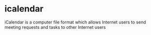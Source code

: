 # icalendar
iCalendar is a computer file format which allows Internet users to send meeting requests and tasks to other Internet users
